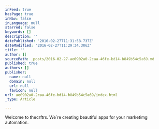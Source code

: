 ```yaml
---
inFeed: true
hasPage: true
inNav: false
inLanguage: null
starred: false
keywords: []
description: ''
datePublished: '2016-02-27T11:31:58.737Z'
dateModified: '2016-02-27T11:29:34.306Z'
title: ''
author: []
sourcePath: _posts/2016-02-27-ae0902a0-2caa-46fe-bd14-b849b54c5a69.md
published: true
authors: []
publisher:
  name: null
  domain: null
  url: null
  favicon: null
url: ae0902a0-2caa-46fe-bd14-b849b54c5a69/index.html
_type: Article

---
```

Welcome to thecrftrs. We´re creating beautiful apps for your marketimg automation.